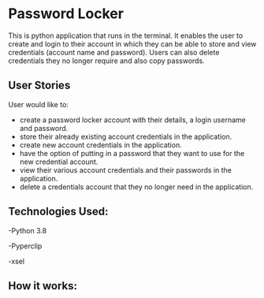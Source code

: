 # Password Locker
This is python application that runs in the terminal. It enables the user to create and login to their account in which they can be able to store and view credentials (account name and password). Users can also delete credentials they no longer require and also copy passwords.

## User Stories
User would like to: 
- create a password locker account with their details, a login username and password.
- store their already existing account credentials in the application.
- create new account credentials in the application. 
- have the option of putting in a password that they want to use for the new credential account.
- view their various account credentials and their passwords in the application.
- delete a credentials account that they no longer need in the application.

## Technologies Used:
-Python 3.8

-Pyperclip

-xsel

## How it works:
